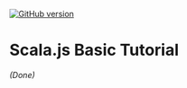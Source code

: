 [![GitHub version](https://badge.fury.io/gh/aleksi-lukkarinen%2Fscala-js-basic-tutorial.svg)](https://badge.fury.io/gh/aleksi-lukkarinen%2Fscala-js-basic-tutorial)


Scala.js Basic Tutorial
=======================

_(Done)_
